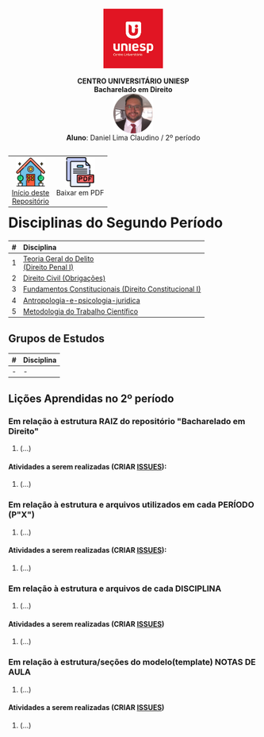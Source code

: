 <div align="center">

<p align="center"><img height="120" src="../figuras/LOGO_UNIESP.png"> </p>

<p align="center"><b>CENTRO UNIVERSITÁRIO UNIESP</b><br>
<b>Bacharelado em Direito</b><br>
<img align="center" src="../figuras/FOTO_PERFIL_DANIEL_CLAUDINO_2023.png" width="80"><br>
<b>Aluno</b>: Daniel Lima Claudino / 2º período<br>
 </p>
</div>

<table align="right" border="0">
  <tr>
    <td align="center" valign="top">
      <a href="../README.md">
        <img src="https://github.com/dnlclaudino/imagens/blob/master/icones/icone-casa2.png?raw=true" heigh="60" width="60"><br>Início deste <br>Repositório
      </a>
    </td>
    <td align="center" valign="top">
        <img src="https://github.com/dnlclaudino/imagens/blob/master/icones-aplicativos/pdf/pdf.png?raw=true" heigh="60" width="60"><br>Baixar em PDF
    </td>
  </tr>
</table><br><br><br><br><br>

# Disciplinas do Segundo Período

|#|Disciplina|
|:---:|:---|
|1|[Teoria Geral do Delito<br>(Direito Penal I)](./teoria-do-delito/README.md)|
|2|[Direito Civil (Obrigações)](./direito-civil-obrigacoes/README.md)|
|3|[Fundamentos Constitucionais (Direito Constitucional I)](./fundamentos-constitucionais/README.md)|
|4|[Antropologia-e-psicologia-juridica](./antropologia-e-psicologia-juridica/README.md)|
|5|[Metodologia do Trabalho Científico](./metodologia-do-trabalho-cientifico/README.md)|

## Grupos de Estudos

|#|Disciplina|
|:---:|:---|
|-|-|

## Lições Aprendidas no 2º período

### Em relação à estrutura RAIZ do repositório "Bacharelado em Direito"

1. (...)
 
#### Atividades a serem realizadas (CRIAR <b><u>ISSUES</u></b>):

1. (...)

### Em relação à estrutura e arquivos utilizados em cada PERÍODO (P"X")

1. (...)

#### Atividades a serem realizadas (CRIAR <b><u>ISSUES</u></b>):

1. (...)

### Em relação à estrutura e arquivos de cada DISCIPLINA

1. (...)

#### Atividades a serem realizadas (CRIAR <b><u>ISSUES</u></b>)

1. (...)

### Em relação à estrutura/seções do modelo(template) NOTAS DE AULA

1. (...)

#### Atividades a serem realizadas (CRIAR <b><u>ISSUES</u></b>)

1. (...)